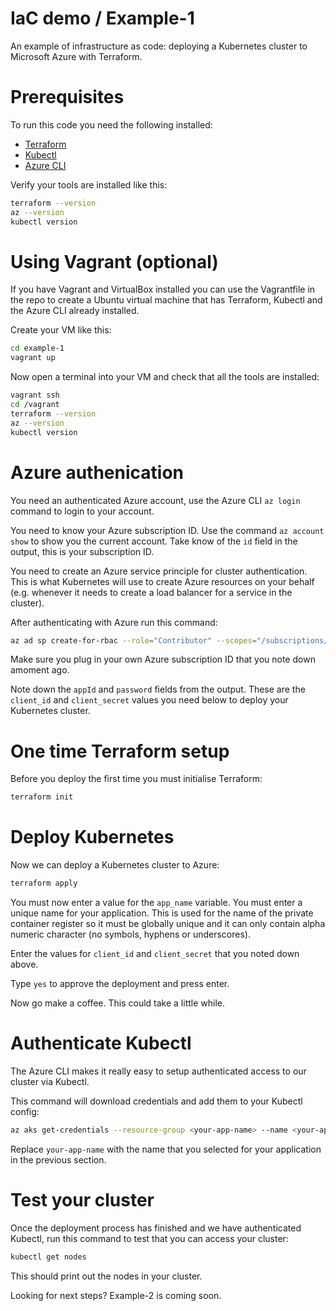 # IaC demo / Example-1

An example of infrastructure as code: deploying a Kubernetes cluster to Microsoft Azure with Terraform.

# Prerequisites

To run this code you  need the following installed:
- [Terraform](https://www.terraform.io/downloads.html)
- [Kubectl](https://kubernetes.io/docs/tasks/tools/install-kubectl/)
- [Azure CLI](https://docs.microsoft.com/en-us/cli/azure/install-azure-cli)


Verify your tools are installed like this:

```bash
terraform --version
az --version
kubectl version
```


# Using Vagrant (optional)

If you have Vagrant and VirtualBox installed you can use the Vagrantfile in the repo to create a Ubuntu virtual machine that has Terraform, Kubectl and the Azure CLI already installed.

Create your VM like this:

```bash
cd example-1
vagrant up
```

Now open a terminal into your VM and check that all the tools are installed:

```bash
vagrant ssh
cd /vagrant
terraform --version
az --version
kubectl version
```

# Azure authenication

You need an authenticated Azure account, use the Azure CLI `az login` command to login to your account.

You need to know your Azure subscription ID. Use the command `az account show` to show you the current account. Take know of the `id` field in the output, this is your subscription ID.

You need to create an Azure service principle for cluster authentication. This is what Kubernetes will use to create Azure resources on your behalf (e.g. whenever it needs to create a load balancer for a service in the cluster).

After authenticating with Azure run this command:

```bash
az ad sp create-for-rbac --role="Contributor" --scopes="/subscriptions/<your-subscription-id>"
```

Make sure you plug in your own Azure subscription ID that you note down amoment ago.

Note down the `appId` and `password` fields from the output. These are the `client_id` and `client_secret` values you need below to deploy your Kubernetes cluster.

# One time Terraform setup

Before you deploy the first time you must initialise Terraform:

```bash
terraform init
```

# Deploy Kubernetes

Now we can deploy a Kubernetes cluster to Azure:

```bash
terraform apply
```

You must now enter a value for the `app_name` variable. You must enter a unique name for your application. This is used for the name of the private container register so it must be globally unique and it can only contain alpha numeric character (no symbols, hyphens or underscores).

Enter the values for `client_id` and `client_secret` that you noted down above.

Type `yes` to approve the deployment and press enter.

Now go make a coffee. This could take a little while.

# Authenticate Kubectl

The Azure CLI makes it really easy to setup authenticated access to our cluster via Kubectl.

This command will download credentials and add them to your Kubectl config:

```bash
az aks get-credentials --resource-group <your-app-name> --name <your-app-name>
```

Replace `your-app-name` with the name that you selected for your application in the previous section.


# Test your cluster

Once the deployment process has finished and we have authenticated Kubectl, run this command to test that you can access your cluster:

```bash
kubectl get nodes
```

This should print out the nodes in your cluster.

Looking for next steps? Example-2 is coming soon.